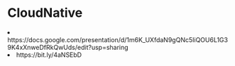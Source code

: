 # CloudNative
<li>https://docs.google.com/presentation/d/1m6K_UXfdaN9gQNc5IiQOU6L1G39K4xXnweDfRkQwUds/edit?usp=sharing</li>
<li>https://bit.ly/4aNSEbD</li>
